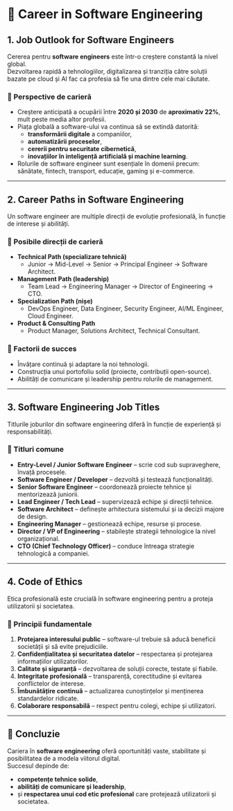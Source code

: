 # 📘 Career in Software Engineering

## 1. Job Outlook for Software Engineers
Cererea pentru **software engineers** este într-o creștere constantă la nivel global.  
Dezvoltarea rapidă a tehnologiilor, digitalizarea și tranziția către soluții bazate pe cloud și AI fac ca profesia să fie una dintre cele mai căutate.  

### 🔹 Perspective de carieră
- Creștere anticipată a ocupării între **2020 și 2030** de **aproximativ 22%**, mult peste media altor profesii.  
- Piața globală a software-ului va continua să se extindă datorită:  
  - **transformării digitale** a companiilor,  
  - **automatizării proceselor**,  
  - **cererii pentru securitate cibernetică**,  
  - **inovațiilor în inteligență artificială și machine learning**.  
- Rolurile de software engineer sunt esențiale în domenii precum: sănătate, fintech, transport, educație, gaming și e-commerce.  

---

## 2. Career Paths in Software Engineering
Un software engineer are multiple direcții de evoluție profesională, în funcție de interese și abilități.

### 🔹 Posibile direcții de carieră
- **Technical Path (specializare tehnică)**  
  - Junior → Mid-Level → Senior → Principal Engineer → Software Architect.  
- **Management Path (leadership)**  
  - Team Lead → Engineering Manager → Director of Engineering → CTO.  
- **Specialization Path (nișe)**  
  - DevOps Engineer, Data Engineer, Security Engineer, AI/ML Engineer, Cloud Engineer.  
- **Product & Consulting Path**  
  - Product Manager, Solutions Architect, Technical Consultant.  

### 🔹 Factorii de succes
- Învățare continuă și adaptare la noi tehnologii.  
- Construcția unui portofoliu solid (proiecte, contribuții open-source).  
- Abilități de comunicare și leadership pentru rolurile de management.  

---

## 3. Software Engineering Job Titles
Titlurile joburilor din software engineering diferă în funcție de experiență și responsabilități.

### 🔹 Titluri comune
- **Entry-Level / Junior Software Engineer** – scrie cod sub supraveghere, învață procesele.  
- **Software Engineer / Developer** – dezvoltă și testează funcționalități.  
- **Senior Software Engineer** – coordonează proiecte tehnice și mentorizează juniorii.  
- **Lead Engineer / Tech Lead** – supervizează echipe și direcții tehnice.  
- **Software Architect** – definește arhitectura sistemului și ia decizii majore de design.  
- **Engineering Manager** – gestionează echipe, resurse și procese.  
- **Director / VP of Engineering** – stabilește strategii tehnologice la nivel organizațional.  
- **CTO (Chief Technology Officer)** – conduce întreaga strategie tehnologică a companiei.  

---

## 4. Code of Ethics
Etica profesională este crucială în software engineering pentru a proteja utilizatorii și societatea.

### 🔹 Principii fundamentale
1. **Protejarea interesului public** – software-ul trebuie să aducă beneficii societății și să evite prejudiciile.  
2. **Confidențialitatea și securitatea datelor** – respectarea și protejarea informațiilor utilizatorilor.  
3. **Calitate și siguranță** – dezvoltarea de soluții corecte, testate și fiabile.  
4. **Integritate profesională** – transparență, corectitudine și evitarea conflictelor de interese.  
5. **Îmbunătățire continuă** – actualizarea cunoștințelor și menținerea standardelor ridicate.  
6. **Colaborare responsabilă** – respect pentru colegi, echipe și utilizatori.  

---

## 📌 Concluzie
Cariera în **software engineering** oferă oportunități vaste, stabilitate și posibilitatea de a modela viitorul digital.  
Succesul depinde de:
- **competențe tehnice solide**,  
- **abilități de comunicare și leadership**,  
- și **respectarea unui cod etic profesional** care protejează utilizatorii și societatea.
